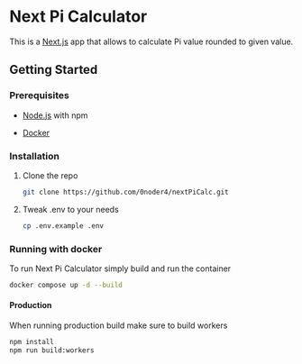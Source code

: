 # Next Pi Calculator

This is a [Next.js](https://nextjs.org) app that allows to calculate Pi value rounded to given value.

## Getting Started

### Prerequisites

- [Node.js](https://nodejs.org/en/download) with npm

- [Docker](https://docs.docker.com/engine/install/)

### Installation

1. Clone the repo

   ```sh
   git clone https://github.com/0noder4/nextPiCalc.git
   ```

2. Tweak .env to your needs

   ```sh
   cp .env.example .env
   ```

### Running with docker

To run Next Pi Calculator simply build and run the container

```sh
docker compose up -d --build
```

#### Production

When running production build make sure to build workers

```sh
npm install
npm run build:workers
```
